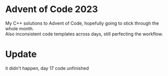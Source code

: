 # Advent of Code 2023
My C++ solutions to Advent of Code, hopefully going to stick through the whole month.<br>
Also inconsistent code templates across days, still perfecting the workflow.

# Update
it didn't happen, day 17 code unfinished
